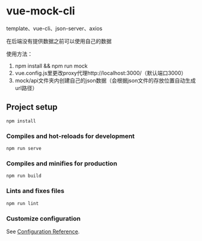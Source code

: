 # vue-mock-cli
template、vue-cli、json-server、axios

在后端没有提供数据之前可以使用自己的数据

使用方法：
1. npm install  && npm run mock  
2. vue.config.js里更改proxy代理http://localhost:3000/（默认端口3000）
3. mock/api文件夹内创建自己的json数据（会根据json文件的存放位置自动生成url路径）

## Project setup
```
npm install
```

### Compiles and hot-reloads for development
```
npm run serve
```

### Compiles and minifies for production
```
npm run build
```

### Lints and fixes files
```
npm run lint
```

### Customize configuration
See [Configuration Reference](https://cli.vuejs.org/config/).


